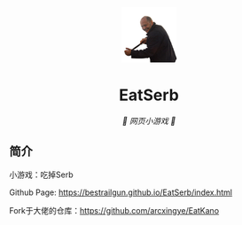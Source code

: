 <p align="center">
  <a href="https://eatingserb.stevenezio.work"><img src="https://github.com/BestRailgun/EatSerb/blob/main/static/image/ClickBefore.png?raw=true" width="100" height="100" alt="EatKano"></a>
</p>
<div align="center">

# EatSerb

_🦌 网页小游戏 🥛_

</div>


## 简介
小游戏：吃掉Serb

Github Page: https://bestrailgun.github.io/EatSerb/index.html

Fork于大佬的仓库：https://github.com/arcxingye/EatKano
